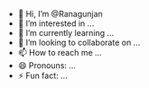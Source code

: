 - 👋 Hi, I’m @Ranagunjan
- 👀 I’m interested in ...
- 🌱 I’m currently learning ...
- 💞️ I’m looking to collaborate on ...
- 📫 How to reach me ...
- 😄 Pronouns: ...
- ⚡ Fun fact: ...

<!---
Ranagunjan/Ranagunjan is a ✨ special ✨ repository because its `README.md` (this file) appears on your GitHub profile.
You can click the Preview link to take a look at your changes.
--->
